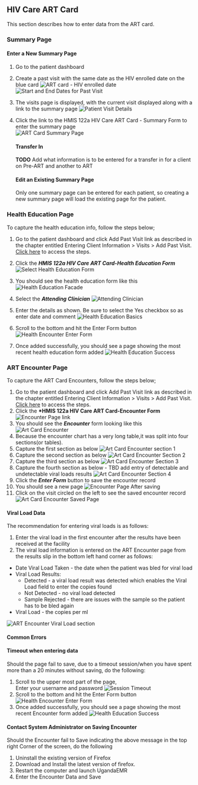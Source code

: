 ## HIV Care ART Card

This section describes how to enter data from the ART card.

### Summary Page

#### Enter a New Summary Page

1. Go to the patient dashboard 
2. Create a past visit with the same date as the HIV enrolled date on the blue card
   ![ART card - HIV enrolled date](images/art_card_hiv_enrolled_date.jpg)
   ![Start and End Dates for Past Visit](images/enter_start_and_end_date_for_new_past_visit.png)
3. The visits page is displayed, with the current visit displayed along with a link to the summary page
   ![Patient Visit Details](images/patient_visit_details.png)
4. Click the link to the HMIS 122a HIV Care ART Card - Summary Form to enter the summary page  
   ![ART Card Summary Page](images/art_card_new.png)

   #### Transfer In

   **TODO** Add what information is to be entered for a transfer in for a client on Pre-ART and another to ART

   #### Edit an Existing Summary Page

   Only one summary page can be entered for each patient, so creating a new summary page will load the existing page for the patient.

### Health Education Page

To capture the health education info, follow the steps below;  
1. Go to the patient dashboard and click Add Past Visit link as described in the chapter entitled  Entering Client Information &gt; Visits &gt; Add Past Visit. [Click here](data_entry.md) to access the steps.  
2. Click the _**HMIS 122a HIV Care ART Card-Health Education Form**_![Select Health Education Form](images/select_health_education.png)  
2. You should see the health education form like this![Health Education Facade](images/art_card_health_education_facade.png)

1. Select the _**Attending Clinician**_ ![Attending Clinician](images/select_attending_clinician.png)
2. Enter the details as shown. Be sure to select the Yes checkbox so as enter date and comment ![Health Education Basics](images/art_card_health_education_basics.png)
3. Scroll to the bottom and hit the Enter Form button![Health Encounter Enter Form](images/art_card_health_education_enter_button.png)
4. Once added successfully, you should see a page showing the most recent health education form added ![Health Education Success](images/art_card_health_education_success.png)

### ART Encounter Page

To capture the ART Card Encounters, follow the steps below;  
1. Go to the patient dashboard and click Add Past Visit link as described in the chapter entitled  Entering Client Information &gt; Visits &gt; Add Past Visit. [Click here](data_entry.md) to access the steps.  
2. Click the **\*HMIS 122a HIV Care ART Card-Encounter Form** ![Encounter Page link](images/select_art_card_encounter.png)  
2. You should see the _**Encounter**_ form looking like this ![Art Card Encounter](images/art_card_encounter_facade.png)  
3. Because the encounter chart has a very long table,it was split into four sections\(or tables\).  
4. Capture the first section as below ![Art Card Encounter section 1](images/art_card_encounter_section_1.png)  
5. Capture the second section as below ![Art Card Encounter Section 2](images/art_card_encounter_section_2.png)  
6. Capture the third section as below ![Art Card Encounter Section 3](images/art_card_encounter_section_3.png)  
7. Capture the fourth section as below - TBD add entry of detectable and undetectable viral loads results  ![Art Card Encounter Section 4](images/art_card_encounter_section_4.png)  
8. Click the _**Enter Form**_ button to save the encounter record  
9. You should see a new page ![Encounter Page After saving](images/art_card_encounter_page_after_saving.png)  
10. Click on the visit circled on the left to see the saved encounter record ![Art Card Encounter Saved Page](images/art_card_encounter_saved_page.png)

#### Viral Load Data

The recommendation for entering viral loads is as follows:  
1. Enter the viral load in the first encounter after the results have been received at the facility  
2. The viral load information is entered on the ART Encounter page from the results slip in the bottom left hand corner as follows:

* Date Viral Load Taken - the date when the patient was bled for viral load 
* Viral Load Results:
  * Detected - a viral load result was detected which enables the Viral Load field to enter the copies found 
  * Not Detected - no viral load detected 
  * Sample Rejected - there are issues with the sample so the patient has to be bled again 
* Viral Load - the copies per ml

![ART Encounter Viral Load section](/assets/viral-load-art-encounter.png)

#### Common Errors

#### Timeout when entering data

Should the page fail to save, due to a timeout session/when you have spent more than a 20 minutes without saving, do the following:  
1. Scroll to the upper most part of the page,  
Enter your username and password ![Session Timeout](images/art_card_health_education_session_timeout.png)  
2. Scroll to the bottom and hit the Enter Form button![Health Encounter Enter Form](images/art_card_health_education_enter_button.png)  
3. Once added successfully, you should see a page showing the most recent Encounter form added ![Health Education Success](images/art_card_health_education_success.png)

#### Contact System Administrator on Saving Encounter

Should the Encounter fail to Save indicating the above message in the top right Corner of the screen, do the following

1. Uninstall the existing version of Firefox
2. Download and Install the latest version of firefox.
3. Restart the computer and launch UgandaEMR 
4. Enter the Encounter Data and Save 



